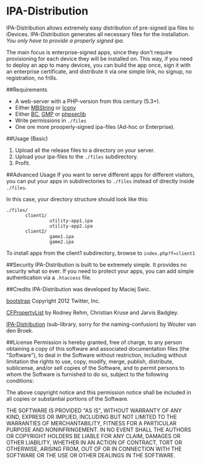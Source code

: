 IPA-Distribution
================

IPA-Distribution allows extremely easy distribution of pre-signed ipa files to iDevices. IPA-Distribution generates all necessary files for the installation. *You only have to provide a properly signed ipa.*

The main focus is enterprise-signed apps, since they don't require provisioning for each device they will be installed on. This way, if you need to deploy an app to many devices, you can build the app once, sign it with an enterprise certificate, and distribute it via one simple link, no signup, no registration, no frills.

##Requirements
* A web-server with a PHP-version from this century (5.3+).
* Either [MBString](http://php.net/mbstring) or [Iconv](http://php.net/iconv)
* Either [BC](http://php.net/bc), [GMP](http://php.net/gmp) or [phpseclib](http://phpseclib.sourceforge.net/)
* Write permissions in `./files`
* One ore more prooperly-signed ipa-files (Ad-hoc or Enterprise).

##Usage (Basic)
1. Upload all the release files to a directory on your server.
2. Upload your ipa-files to the `./files` subdirectory.
4. Profit.

##Advanced Usage
If you want to serve different apps for different visitors, you can put your apps in subdirectories to `./files` instead of directly inside `./files`.

In this case, your directory structure should look like this:

    ./files/
           client1/
                    utility-app1.ipa
                    utility-app2.ipa
           client2/
                    game1.ipa
                    game2.ipa
                    
To install apps from the client1 subdirectory, browse to `index.php?f=client1`

##Security
IPA-Distribution is built to be extremely simple. It provides no security what so ever. If you need to protect your apps, you can add simple authentication via a `.htaccess` file.

##Credits
IPA-Distribution was developed by Maciej Swic.

[bootstrap](https://github.com/twitter/bootstrap) Copyright 2012 Twitter, Inc.

[CFPropertyList](https://github.com/rodneyrehm/CFPropertyList) by Rodney Rehm, Christian Kruse and Jarvis Badgley.

[IPA-Distribution](https://github.com/wbroek/IPA-Distribution) (sub-library, sorry for the naming-confusion) by Wouter van den Broek.

##License
Permission is hereby granted, free of charge, to any person obtaining a copy of this software and associated documentation files (the "Software"), to deal in the Software without restriction, including without limitation the rights to use, copy, modify, merge, publish, distribute, sublicense, and/or sell copies of the Software, and to permit persons to whom the Software is furnished to do so, subject to the following conditions:

The above copyright notice and this permission notice shall be included in all copies or substantial portions of the Software.

THE SOFTWARE IS PROVIDED "AS IS", WITHOUT WARRANTY OF ANY KIND, EXPRESS OR IMPLIED, INCLUDING BUT NOT LIMITED TO THE WARRANTIES OF MERCHANTABILITY, FITNESS FOR A PARTICULAR PURPOSE AND NONINFRINGEMENT. IN NO EVENT SHALL THE AUTHORS OR COPYRIGHT HOLDERS BE LIABLE FOR ANY CLAIM, DAMAGES OR OTHER LIABILITY, WHETHER IN AN ACTION OF CONTRACT, TORT OR OTHERWISE, ARISING FROM, OUT OF OR IN CONNECTION WITH THE SOFTWARE OR THE USE OR OTHER DEALINGS IN THE SOFTWARE.